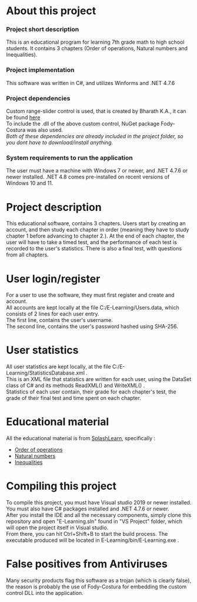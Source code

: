 # About this project
### Project short description
This is an educational program for learning 7th grade math to high school students. It contains 3 chapters (Order of operations, Natural numbers and Inequalities).<br>
### Project implementation
This software was written in C#, and utilizes Winforms and .NET 4.7.6<br>
### Project dependencies
Custom range-slider control is used, that is created by Bharath K.A., it can be found [here](https://www.codeproject.com/Articles/28717/A-custom-range-selector-control-in-C-with-a-little#:~:text=The%20range%20selector%20control%20exposes,range%20selector%20control%20accepts%20bitmaps.) <br>
To include the .dll of the above custom control, NuGet package Fody-Costura was also used. <br>
*Both of these dependencies are already included in the project folder, so you dont have to download/install anything.*<br>
### System requirements to run the application
The user must have a machine with Windows 7 or newer, and .NET 4.7.6 or newer installed. .NET 4.8 comes pre-installed on recent versions of Windows 10 and 11.
# Project description
This educational software, contains 3 chapters. Users start by creating an account, and then study each chapter in order (meaning they have to study chapter 1 before advancing to chapter 2.). At the end of each chapter, the user will have to take a timed test, and the performance of each test is recorded to the user's statistics. There is also a final test, with questions from all chapters.
# User login/register
For a user to use the software, they must first register and create and account. 
<br>All accounts are kept locally at the file C:/E-Learning/Users.data, which consists of 2 lines for each user entry.<br>
The first line, contains the user's username.<br>
The second line, contains the user's password hashed using SHA-256.<br>
# User statistics
All user statistics are kept locally, at the file C:/E-Learning/StatisticsDatabase.xml .<br>
This is an XML file that statistics are written for each user, using the DataSet class of C# and its methods ReadXML() and WriteXML() .<br>
Statistics of each user contain, their grade for each chapter's test, the grade of their final test and time spent on each chapter.
# Educational material
All the educational material is from [SplashLearn](splashlearn.com), specifically :
- [Order of operations](https://www.splashlearn.com/math-vocabulary/algebra/order-of-operations)
- [Natural numbers](https://www.splashlearn.com/math-vocabulary/natural-numbers)
- [Inequalities](https://www.splashlearn.com/math-vocabulary/counting-and-comparison/inequality)

# Compiling this project
To compile this project, you must have Visual studio 2019 or newer installed. You must also have C# packages installed and .NET 4.7.6 or newer. <br>
After you install the IDE and all the necessary components, simply clone this repository and open "E-Learning.sln" found in "VS Project" folder, which will open the project itself in Visual studio. 
<br>From there, you can hit Ctrl+Shift+B to start the build process. The executable produced will be located in E-Learning/bin/E-Learning.exe .

# False positives from Antiviruses
Many security products flag this software as a trojan (which is clearly false), the reason is probably the use of Fody-Costura for embedding the custom control DLL into the application.
